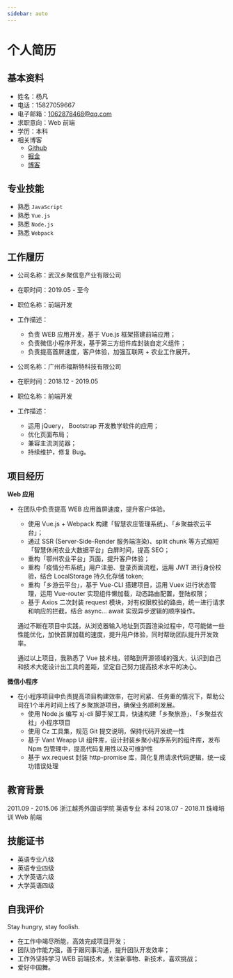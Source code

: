 ```yaml
---
sidebar: auto
---
```


# 个人简历

## 基本资料
- 姓名：杨凡
- 电话：15827059667
- 电子邮箱：1062878468@qq.com
- 求职意向：Web 前端
- 学历：本科
- 相关博客
    - [Github](https://github.com/StellaYangF)
    - [掘金](https://juejin.im/user/5d6dc0dbf265da03951a0f1c)
    - [博客](https://stellayangf.github.io/stella/)

## 专业技能
- 熟悉 `JavaScript`
- 熟悉 `Vue.js`
- 熟悉 `Node.js`
- 熟悉 `Webpack`

## 工作履历
- 公司名称：武汉乡聚信息产业有限公司
- 在职时间：2019.05 - 至今
- 职位名称：前端开发
- 工作描述：
    - 负责 WEB 应用开发，基于 Vue.js 框架搭建前端应用；
    - 负责微信小程序开发，基于第三方组件库封装自定义组件；
    - 负责提高首屏速度，客户体验，加强互联网 + 农业工作展开。

- 公司名称：广州市福斯特科技有限公司
- 在职时间：2018.12 - 2019.05
- 职位名称：前端开发
- 工作描述：
    - 运用 jQuery， Bootstrap 开发教学软件的应用；
    - 优化页面布局；
    - 兼容主流浏览器；
    - 持续维护，修复 Bug。

## 项目经历

**Web 应用**
- 在团队中负责提高 WEB 应用首屏速度，提升客户体验。
  - 使用 Vue.js + Webpack 构建「智慧农庄管理系统」、「乡聚益农云平台」；
  - 通过 SSR (Server-Side-Render 服务端渲染)、split chunk 等方式缩短「智慧休闲农业大数据平台」白屏时间，提高 SEO；
  - 重构「鄂州农业平台」页面，提升客户体验；
  - 重构「疫情分布系统」用户注册、登录页面流程，运用 JWT 进行身份校验，结合 LocalStorage 持久化存储 token;
  - 重构「乡游云平台」，基于 Vue-CLI 搭建项目，运用 Vuex 进行状态管理，运用 Vue-router 实现组件懒加载，动态路由配置，登陆权限；
  - 基于 Axios 二次封装 request 模块，对有权限校验的路由，统一进行请求和响应的拦截，结合 async... await 实现异步逻辑的顺序操作。

  通过不断在项目中实践，从浏览器输入地址到页面渲染过程中，尽可能做一些性能优化，加快首屏加载的速度，提升用户体验，同时帮助团队提升开发效率。

  通过以上项目，我熟悉了 Vue 技术栈，领略到开源领域的强大，认识到自己和技术大佬设计出工具的差距，坚定自己努力提高技术水平的决心。

**微信小程序**
- 在小程序项目中负责提高项目构建效率，在时间紧、任务重的情况下，帮助公司在1个半月时间上线了乡聚旅游项目，确保业务顺利发展。
    - 使用 Node.js 编写 xj-cli 脚手架工具，快速构建「乡聚旅游」、「乡聚益农社」小程序项目
    - 使用 Cz 工具集，规范 Git 提交说明，保持代码开发统一性
    - 基于 Vant Weapp UI 组件库，设计封装乡聚小程序系列的组件库，发布 Npm 包管理中，提高代码复用性以及可维护性
    - 基于 wx.request 封装 http-promise 库，简化复用请求代码逻辑，统一成功错误处理
   
## 教育背景
2011.09 - 2015.06 浙江越秀外国语学院  英语专业 本科
2018.07 - 2018.11 珠峰培训          Web 前端

## 技能证书
- 英语专业八级
- 英语专业四级
- 大学英语六级
- 大学英语四级

## 自我评价
Stay hungry, stay foolish.

- 在工作中竭尽所能，高效完成项目开发；
- 团队协作能力强，善于跟同事沟通，提升团队开发效率；
- 工作外坚持学习 WEB 前端技术，关注新事物、新技术，喜欢挑战；
- 爱好中国舞。